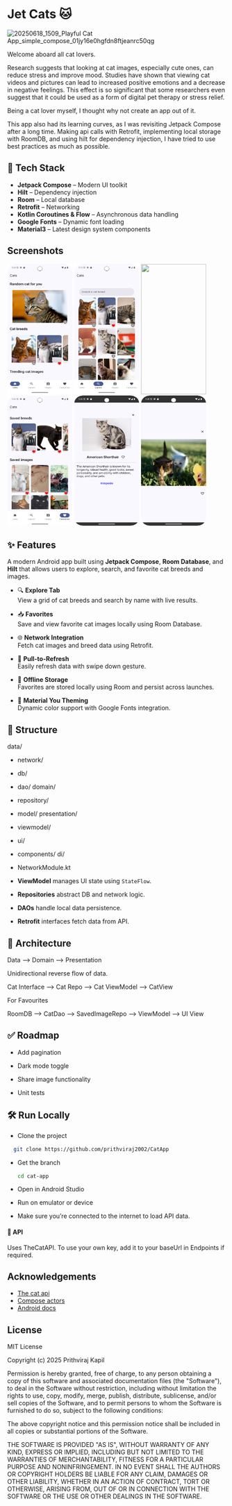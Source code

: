 

# Jet Cats 🐱

![20250618_1509_Playful Cat App_simple_compose_01jy16e0hgfdn8ftjeanrc50qg](https://github.com/user-attachments/assets/27aee7bd-af07-425d-bb79-0e3437ca7923)

Welcome aboard all cat lovers.

Research suggests that looking at cat images, especially cute ones, can reduce stress and improve mood. Studies have shown that viewing cat videos and pictures can lead to increased positive emotions and a decrease in negative feelings. This effect is so significant that some researchers even suggest that it could be used as a form of digital pet therapy or stress relief.

Being a cat lover myself, I thought why not create an app out of it.

This app also had its learning curves, as I was revisiting Jetpack Compose after a long time. Making api calls with Retrofit, implementing local storage with RoomDB, and using hilt for dependency injection, I have tried to use best practices as much as possible. 

## 🧰 Tech Stack

- **Jetpack Compose** – Modern UI toolkit
- **Hilt** – Dependency injection
- **Room** – Local database
- **Retrofit** – Networking
- **Kotlin Coroutines & Flow** – Asynchronous data handling
- **Google Fonts** – Dynamic font loading
- **Material3** – Latest design system components


## Screenshots

<p float="left">
  <img src="screenshots/home.png" width="150" height="300"/>
  <img src="screenshots/explore.png" width="150" height="300"/>
  <img src="screenshots/funny.png" width="150" height="300"/>
  <img src="screenshots/fav.png" width="150" height="300"/>
  <img src="screenshots/breed_details.png" width="150" height="300"/>
  <img src="screenshots/image_details.png" width="150" height="300"/>
</p>

## ✨ Features

A modern Android app built using **Jetpack Compose**, **Room Database**, and **Hilt** that allows users to explore, search, and favorite cat breeds and images.

- 🔍 **Explore Tab**  
  View a grid of cat breeds and search by name with live results.

- 📥 **Favorites**  
  Save and view favorite cat images locally using Room Database.

- 🌐 **Network Integration**  
  Fetch cat images and breed data using Retrofit.

- 🔄 **Pull-to-Refresh**  
  Easily refresh data with swipe down gesture.

- 💾 **Offline Storage**  
  Favorites are stored locally using Room and persist across launches.

- 💅 **Material You Theming**  
  Dynamic color support with Google Fonts integration.
## 🔨 Structure

data/
- network/
- db/
- dao/
domain/
- repository/
- model/
presentation/
- viewmodel/
- ui/
- components/
di/
- NetworkModule.kt


- **ViewModel** manages UI state using `StateFlow`.
- **Repositories** abstract DB and network logic.
- **DAOs** handle local data persistence.
- **Retrofit** interfaces fetch data from API.


## 🗼 Architecture

Data --> Domain --> Presentation

Unidirectional reverse flow of data.

Cat Interface --> Cat Repo --> Cat ViewModel --> CatView

For Favourites

RoomDB --> CatDao --> SavedImageRepo --> ViewModel --> UI View
## ✅ Roadmap

 - Add pagination

 - Dark mode toggle

 - Share image functionality

 - Unit tests


## 🛠️ Run Locally

- Clone the project

```bash
  git clone https://github.com/prithviraj2002/CatApp
```

- Get the branch
   ```bash
   cd cat-app

- Open in Android Studio

- Run on emulator or device

- Make sure you’re connected to the internet to load API data.

#### 🔑 API
Uses TheCatAPI.
To use your own key, add it to your baseUrl in Endpoints if required.


## Acknowledgements

 - [The cat api](https://thecatapi.com/)
 - [Compose actors](https://github.com/RajashekarRaju/compose-actors?tab=readme-ov-file)
 - [Android docs](https://developer.android.com/compose)


## License

MIT License

Copyright (c) 2025 Prithviraj Kapil

Permission is hereby granted, free of charge, to any person obtaining a copy
of this software and associated documentation files (the "Software"), to deal
in the Software without restriction, including without limitation the rights
to use, copy, modify, merge, publish, distribute, sublicense, and/or sell
copies of the Software, and to permit persons to whom the Software is
furnished to do so, subject to the following conditions:

The above copyright notice and this permission notice shall be included in all
copies or substantial portions of the Software.

THE SOFTWARE IS PROVIDED "AS IS", WITHOUT WARRANTY OF ANY KIND, EXPRESS OR
IMPLIED, INCLUDING BUT NOT LIMITED TO THE WARRANTIES OF MERCHANTABILITY,
FITNESS FOR A PARTICULAR PURPOSE AND NONINFRINGEMENT. IN NO EVENT SHALL THE
AUTHORS OR COPYRIGHT HOLDERS BE LIABLE FOR ANY CLAIM, DAMAGES OR OTHER
LIABILITY, WHETHER IN AN ACTION OF CONTRACT, TORT OR OTHERWISE, ARISING FROM,
OUT OF OR IN CONNECTION WITH THE SOFTWARE OR THE USE OR OTHER DEALINGS IN THE
SOFTWARE.

